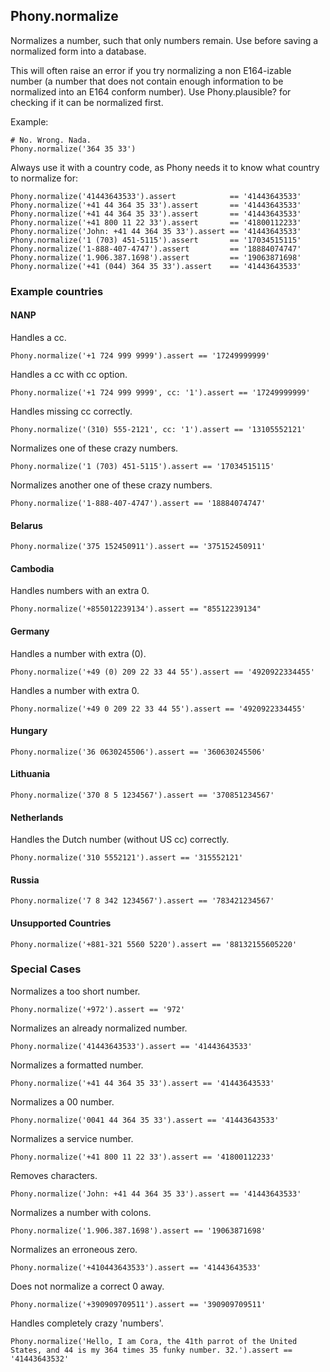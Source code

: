 ## Phony.normalize

Normalizes a number, such that only numbers remain.
Use before saving a normalized form into a database.

This will often raise an error if you try normalizing a non E164-izable number (a number that does not contain enough information to be normalized into an E164 conform number). Use Phony.plausible? for checking if it can be normalized first.

Example:

    # No. Wrong. Nada.
    Phony.normalize('364 35 33')

Always use it with a country code, as Phony needs it to know what country to normalize for:

    Phony.normalize('41443643533').assert            == '41443643533'
    Phony.normalize('+41 44 364 35 33').assert       == '41443643533'
    Phony.normalize('+41 44 364 35 33').assert       == '41443643533'
    Phony.normalize('+41 800 11 22 33').assert       == '41800112233'
    Phony.normalize('John: +41 44 364 35 33').assert == '41443643533'
    Phony.normalize('1 (703) 451-5115').assert       == '17034515115'
    Phony.normalize('1-888-407-4747').assert         == '18884074747'
    Phony.normalize('1.906.387.1698').assert         == '19063871698'
    Phony.normalize('+41 (044) 364 35 33').assert    == '41443643533'

### Example countries

#### NANP

Handles a cc.

    Phony.normalize('+1 724 999 9999').assert == '17249999999'

Handles a cc with cc option.

    Phony.normalize('+1 724 999 9999', cc: '1').assert == '17249999999'

Handles missing cc correctly.
    
    Phony.normalize('(310) 555-2121', cc: '1').assert == '13105552121'
    
Normalizes one of these crazy numbers.

    Phony.normalize('1 (703) 451-5115').assert == '17034515115'

Normalizes another one of these crazy numbers.

    Phony.normalize('1-888-407-4747').assert == '18884074747'

#### Belarus

    Phony.normalize('375 152450911').assert == '375152450911'

#### Cambodia

Handles numbers with an extra 0.

    Phony.normalize('+855012239134').assert == "85512239134"

#### Germany

Handles a number with extra (0).

    Phony.normalize('+49 (0) 209 22 33 44 55').assert == '4920922334455'

Handles a number with extra 0.

    Phony.normalize('+49 0 209 22 33 44 55').assert == '4920922334455'

#### Hungary

    Phony.normalize('36 0630245506').assert == '360630245506'

#### Lithuania

    Phony.normalize('370 8 5 1234567').assert == '370851234567'

#### Netherlands

Handles the Dutch number (without US cc) correctly.

    Phony.normalize('310 5552121').assert == '315552121'

#### Russia

    Phony.normalize('7 8 342 1234567').assert == '783421234567'

#### Unsupported Countries

    Phony.normalize('+881-321 5560 5220').assert == '88132155605220'
    
### Special Cases 

Normalizes a too short number.

    Phony.normalize('+972').assert == '972'

Normalizes an already normalized number.

    Phony.normalize('41443643533').assert == '41443643533'
    
Normalizes a formatted number.

    Phony.normalize('+41 44 364 35 33').assert == '41443643533'

Normalizes a 00 number.

    Phony.normalize('0041 44 364 35 33').assert == '41443643533'

Normalizes a service number.

    Phony.normalize('+41 800 11 22 33').assert == '41800112233'

Removes characters.

    Phony.normalize('John: +41 44 364 35 33').assert == '41443643533'
    
Normalizes a number with colons.

    Phony.normalize('1.906.387.1698').assert == '19063871698'

Normalizes an erroneous zero.

    Phony.normalize('+410443643533').assert == '41443643533'

Does not normalize a correct 0 away.

    Phony.normalize('+390909709511').assert == '390909709511'

Handles completely crazy 'numbers'.

    Phony.normalize('Hello, I am Cora, the 41th parrot of the United States, and 44 is my 364 times 35 funky number. 32.').assert == '41443643532'